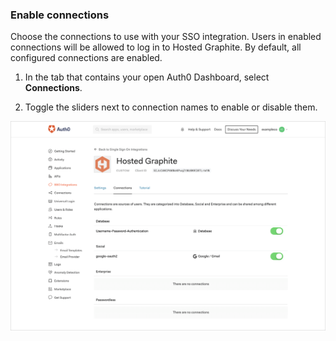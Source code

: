 ### Enable connections

Choose the connections to use with your SSO integration. Users in enabled connections will be allowed to log in to Hosted Graphite. By default, all configured connections are enabled.

1. In the tab that contains your open Auth0 Dashboard, select **Connections**.

2. Toggle the sliders next to connection names to enable or disable them.

![Enable/Disable Connections](/media/articles/dashboard/sso-integrations/settings-connections-hosted-graphite.png)